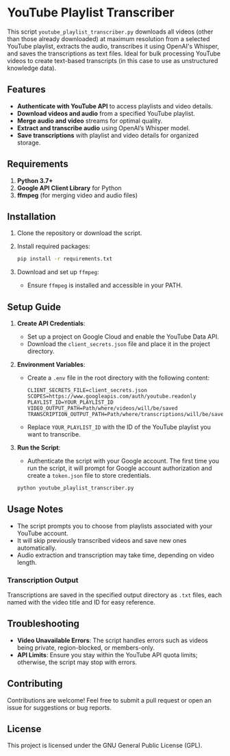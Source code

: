 # YouTube Playlist Transcriber

This script `youtube_playlist_transcriber.py` downloads all videos (other than those already downloaded) at maximum resolution from a selected YouTube playlist, extracts the audio, transcribes it using OpenAI's Whisper, and saves the transcriptions as text files. Ideal for bulk processing YouTube videos to create text-based transcripts (in this case to use as unstructured knowledge data).

## Features
- **Authenticate with YouTube API** to access playlists and video details.
- **Download videos and audio** from a specified YouTube playlist.
- **Merge audio and video** streams for optimal quality.
- **Extract and transcribe audio** using OpenAI’s Whisper model.
- **Save transcriptions** with playlist and video details for organized storage.

## Requirements
1. **Python 3.7+**
2. **Google API Client Library** for Python
3. **ffmpeg** (for merging video and audio files)

## Installation

1. Clone the repository or download the script.
2. Install required packages:
    ```bash
    pip install -r requirements.txt
    ```

3. Download and set up `ffmpeg`:
   - Ensure `ffmpeg` is installed and accessible in your PATH.

## Setup Guide

1. **Create API Credentials**:
    - Set up a project on Google Cloud and enable the YouTube Data API.
    - Download the `client_secrets.json` file and place it in the project directory.

2. **Environment Variables**:
   - Create a `.env` file in the root directory with the following content:
     ```
     CLIENT_SECRETS_FILE=client_secrets.json
     SCOPES=https://www.googleapis.com/auth/youtube.readonly
     PLAYLIST_ID=YOUR_PLAYLIST_ID
     VIDEO_OUTPUT_PATH=Path/where/videos/will/be/saved
     TRANSCRIPTION_OUTPUT_PATH=Path/where/transcriptions/will/be/saved
     ```
   - Replace `YOUR_PLAYLIST_ID` with the ID of the YouTube playlist you want to transcribe.

3. **Run the Script**:
   - Authenticate the script with your Google account. The first time you run the script, it will prompt for Google account authorization and create a `token.json` file to store credentials.
   ```bash
   python youtube_playlist_transcriber.py
   ```

## Usage Notes

- The script prompts you to choose from playlists associated with your YouTube account.
- It will skip previously transcribed videos and save new ones automatically.
- Audio extraction and transcription may take time, depending on video length.

### Transcription Output
Transcriptions are saved in the specified output directory as `.txt` files, each named with the video title and ID for easy reference.

## Troubleshooting
- **Video Unavailable Errors**: The script handles errors such as videos being private, region-blocked, or members-only.
- **API Limits**: Ensure you stay within the YouTube API quota limits; otherwise, the script may stop with errors.

## Contributing
Contributions are welcome! Feel free to submit a pull request or open an issue for suggestions or bug reports.

## License
This project is licensed under the GNU General Public License (GPL).
